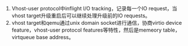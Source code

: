 
1. Vhost-user protocol中inflight I/O tracking，记录每一个IO request，当vhost target升级重启后可以继续处理升级前的IO requests。
2. vhost target和qemu通过unix domain socket进行通信，协商virtio device feature，vhost-user protocol features等特性，然后是memeory table，virtqueue base address。

